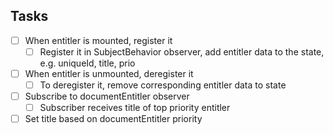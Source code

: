 ## Tasks

- [ ] When entitler is mounted, register it
  - [ ] Register it in SubjectBehavior observer, add entitler data to the state, e.g. uniqueId, title, prio
- [ ] When entitler is unmounted, deregister it
  - [ ] To deregister it, remove corresponding entitler data to state
- [ ] Subscribe to documentEntitler observer
  - [ ] Subscriber receives title of top priority entitler
- [ ] Set title based on documentEntitler priority